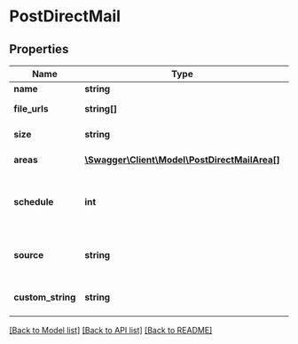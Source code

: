 # PostDirectMail

## Properties
Name | Type | Description | Notes
------------ | ------------- | ------------- | -------------
**name** | **string** | Campaign name | 
**file_urls** | **string[]** | Campaign file URLs (maximum 2) | 
**size** | **string** | Document size - A5 or DL | 
**areas** | [**\Swagger\Client\Model\PostDirectMailArea[]**](PostDirectMailArea.md) | PostDirectMailArea model | 
**schedule** | **int** | Leave blank for immediate delivery. Your schedule time in unix format. | [optional] [default to 0]
**source** | **string** | Your method of sending e.g. &#39;wordpress&#39;, &#39;php&#39;, &#39;c#&#39;. | [optional] [default to 'sdk']
**custom_string** | **string** | A custom string for your own reference | [optional] 

[[Back to Model list]](../README.md#documentation-for-models) [[Back to API list]](../README.md#documentation-for-api-endpoints) [[Back to README]](../README.md)


